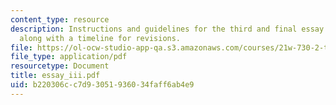 ```yaml
---
content_type: resource
description: Instructions and guidelines for the third and final essay assignment,
  along with a timeline for revisions.
file: https://ol-ocw-studio-app-qa.s3.amazonaws.com/courses/21w-730-2-the-creative-spark-fall-2004/b220306cc7d93051936034faff6ab4e9_essay_iii.pdf
file_type: application/pdf
resourcetype: Document
title: essay_iii.pdf
uid: b220306c-c7d9-3051-9360-34faff6ab4e9
---
```

